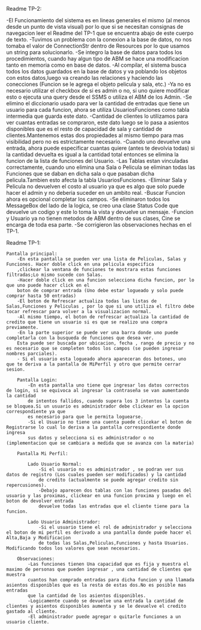 ﻿Readme TP-2:

-El Funcionamiento del sistema es en lineas generales el mismo (al menos desde un punto de vista visual) por lo que si 
se necesitan consignas de navegacion leer el Readme del TP-1 que se encuentra abajo de este cuerpo de texto.
-Tuvimos un problema con la conexion a la base de datos, no nos tomaba el valor de ConnectionStr dentro de Resources por lo que usamos un string para solucionarlo.
-Se integro la base de datos para todos los procedimientos, cuando hay algun tipo de ABM se hace una modificacion tanto en memoria como en base de datos.
-Al compilar, el sistema busca todos los datos guardados en la base de datos y va poblando los objetos con estos datos,luego
va creando las relaciones y haciendo las conecciones (Funcion se le agrega el objeto pelicula y sala, etc.)
-Ya no es necesario utilizar el checkbox de si es admin o no, si uno quiere modificar esto o ejecuta una query desde el SSMS o utiliza el ABM de los Admin.
-Se elimino el diccionario usado para ver la cantidad de entradas que tiene un usuario para cada funcion, ahora se utiliza
UsuariosFunciones como tabla intermedia que guarda este dato.
-Cantidad de clientes lo utilizamos para ver cuantas entradas se compraron, este dato luego se lo pasa a asientos disponibles
que es el resto de capacidad de sala y cantidad de clientes.Mantenemos estas dos propiedades al mismo tiempo para mas visibilidad pero no es estrictamente necesario.
-Cuando uno devuelve una entrada, ahora puede especificar cuantas quiere (antes te devolvia todas) si la cantidad devuelta
es igual a la cantidad total entonces se elimina la funcion de la lista de funciones del Usuario.
-Las Tablas estan vinculadas correctamente, cuando uno elimina una Sala o Pelicula se eliminan todas las Funciones que se daban
en dicha sala o que pasaban dicha pelicula.Tambien esto afecta la tabla UsuariosFunciones.
-Eliminar Sala y Pelicula no devuelven el costo al usuario ya que es algo que solo puede hacer el admin y no deberia suceder 
en un ambito real.
-Buscar Funcion ahora es opcional completar los campos.
-Se eliminaron todos los MessageBox del lado de la logica, se creo una clase Status Code que devuelve un codigo y
este lo toma la vista y devuelve un mensaje.
-Funcion y Usuario ya no tienen metodos de ABM dentro de sus clases, Cine se encarga de toda esa parte.
-Se corrigieron las observaciones hechas en el TP-1.





Readme TP-1:
	
	Pantalla principal:
		-En esta pantalla se pueden ver una lista de Peliculas, Salas y Funciones. Hacer doble click en una pelicula especifica 
		,clickear la ventana de funciones te mostrara estas funciones filtradas;Lo mismo sucede con Salas.
		-Hacer doble click en una funcion selecciona dicha funcion, por lo que uno puede hacer click en el 
		boton de comprar entrada (Uno debe estar logueado y solo puede comprar hasta 50 entradas)
		-El boton de Refrescar actualiza todas las listas de Salas,Funciones y Peliculas , por lo que si uno utiliza el filtro debe tocar refrescar para volver a la visualizacion normal.
		-Al mismo tiempo, el boton de refrescar actualiza la cantidad de credito que tiene un usuario si es que se realizo una compra previamente.
		-En la parte superior se puede ver una barra donde uno puede completarla con la busqueda de funciones que desea ver.
		Esta puede ser buscada por ubicacion, fecha , rango de precio y no es necesario que se completen todos los campos (se pueden ingresar nombres parciales).
		- Si el usuario esta logueado ahora apareceran dos botones, uno que te deriva a la pantalla de MiPerfil y otro que permite cerrar sesion.

		Pantalla Login:
			-En esta pantalla uno tiene que ingresar los datos correctos de login, si se equivoca al ingresar la contraseña se van aumentando la cantidad
			de intentos fallidos, cuando supera los 3 intentos la cuenta se bloquea.Si un usuario es administrador debe clickear en la opcion correspondiente ya que 
			es necesario para que le permita loguearse.
			-Si el Usuario no tiene una cuenta puede clicekar el boton de Registrarse lo cual lo deriva a la pantalla correspondiente donde ingresa
			sus datos y selecciona si es administrador o no (implementacion que se cambiara a medida que se avanza con la materia)

		Pantalla Mi Perfil:
	
			Lado Usuario Normal:
				-Si el usuario no es administrador , se podran ver sus datos de registro (Los cuales pueden ser modificados) y la cantidad 
				de credito (actualmente se puede agregar credito sin repercusiones).
				-Debajo aparecen dos tablas con las funciones pasadas del usuario y las proximas, clickear en una funcion proxima y luego en el boton de devolver entrada
				devuelve todas las entradas que el cliente tiene para la funcion.

			Lado Usuario Administrador:
				-Si el usuario tiene el rol de administrador y selecciona el boton de mi perfil es derivado a una pantalla donde puede hacer el Alta,Baja y Modificacion
				de todas las Salas,Peliculas,Funciones y hasta Usuarios. Modificando todos los valores que sean necesarios.

		Observaciones:
			-Las funciones tienen Una capacidad que es fija y muestra el maximo de personas que pueden ingresar , una cantidad de clientes que muestra
			cuantos han comprado entradas para dicha funcion y una llamada asientos disponibles que es la resta de estas dos.No es posible mas entradas
			que la cantidad de los asientos disponibles.
			-Logicamente cuando se devuelve una entrada la cantidad de clientes y asientos disponibles aumenta y se le devuelve el credito gastado al cliente.
			-El administrador puede agregar o quitarle funciones a un usuario cliente.